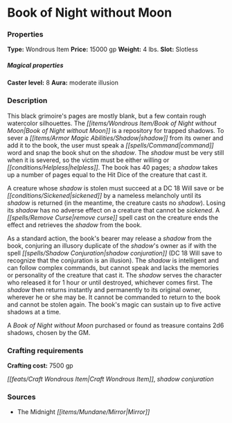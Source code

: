 ﻿---
Title: "Book of Night without Moon"
Type: "Wondrous Item"
Price: "15000 gp"
Weight: "4 lbs."
Slot: "Slotless"
Caster level: "8"
Aura: "moderate illusion"
Description: |
  "This black grimoire's pages are mostly blank, but a few contain rough watercolor silhouettes. The _Book of Night without Moon_ is a repository for trapped shadows. To sever a shadow from its owner and add it to the book, the user must speak a command word and snap the book shut on the shadow. The shadow must be very still when it is severed, so the victim must be either willing or helpless. The book has 40 pages; a shadow takes up a number of pages equal to the Hit Dice of the creature that cast it.
  A creature whose shadow is stolen must succeed at a DC 18 Will save or be sickened by a nameless melancholy until its shadow is returned (in the meantime, the creature casts no shadow). Losing its shadow has no adverse effect on a creature that cannot be sickened. A _remove curse_ spell cast on the creature ends the effect and retrieves the shadow from the book.
  As a standard action, the book's bearer may release a shadow from the book, conjuring an illusory duplicate of the shadow's owner as if with the spell _shadow conjuration_ (DC 18 Will save to recognize that the conjuration is an illusion). The shadow is intelligent and can follow complex commands, but cannot speak and lacks the memories or personality of the creature that cast it. The shadow serves the character who released it for 1 hour or until destroyed, whichever comes first. The shadow then returns instantly and permanently to its original owner, wherever he or she may be. It cannot be commanded to return to the book and cannot be stolen again. The book's magic can sustain up to five active shadows at a time.
  A _Book of Night without Moon_ purchased or found as treasure contains 2d6 shadows, chosen by the GM."
Crafting cost: "7500 gp"
Sources: "['The Midnight Mirror']"
---

# Book of Night without Moon

### Properties

**Type:** Wondrous Item **Price:** 15000 gp **Weight:** 4 lbs. **Slot:** Slotless

##### Magical properties

**Caster level:** 8 **Aura:** moderate illusion

### Description

This black grimoire's pages are mostly blank, but a few contain rough watercolor silhouettes. The _[[items/Wondrous Item/Book of Night without Moon|Book of Night without Moon]]_ is a repository for trapped shadows. To sever a _[[items/Armor Magic Abilities/Shadow|shadow]]_ from its owner and add it to the book, the user must speak a _[[spells/Command|command]]_ word and snap the book shut on the _shadow_. The _shadow_ must be very still when it is severed, so the victim must be either willing or _[[conditions/Helpless|helpless]]_. The book has 40 pages; a _shadow_ takes up a number of pages equal to the Hit Dice of the creature that cast it.

A creature whose _shadow_ is stolen must succeed at a DC 18 Will save or be _[[conditions/Sickened|sickened]]_ by a nameless melancholy until its _shadow_ is returned (in the meantime, the creature casts no _shadow_). Losing its _shadow_ has no adverse effect on a creature that cannot be _sickened_. A _[[spells/Remove Curse|remove curse]]_ spell cast on the creature ends the effect and retrieves the _shadow_ from the book.

As a standard action, the book's bearer may release a _shadow_ from the book, conjuring an illusory duplicate of the _shadow_'s owner as if with the spell _[[spells/Shadow Conjuration|shadow conjuration]]_ (DC 18 Will save to recognize that the conjuration is an illusion). The _shadow_ is intelligent and can follow complex commands, but cannot speak and lacks the memories or personality of the creature that cast it. The _shadow_ serves the character who released it for 1 hour or until destroyed, whichever comes first. The _shadow_ then returns instantly and permanently to its original owner, wherever he or she may be. It cannot be commanded to return to the book and cannot be stolen again. The book's magic can sustain up to five active shadows at a time.

A _Book of Night without Moon_ purchased or found as treasure contains 2d6 shadows, chosen by the GM.

### Crafting requirements

**Crafting cost:** 7500 gp

_[[feats/Craft Wondrous Item|Craft Wondrous Item]]_, _shadow conjuration_

### Sources

* The Midnight _[[items/Mundane/Mirror|Mirror]]_